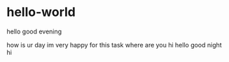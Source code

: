 # hello-world



hello good evening



how is ur day im very happy for this task
where are you hi hello good night
hi
